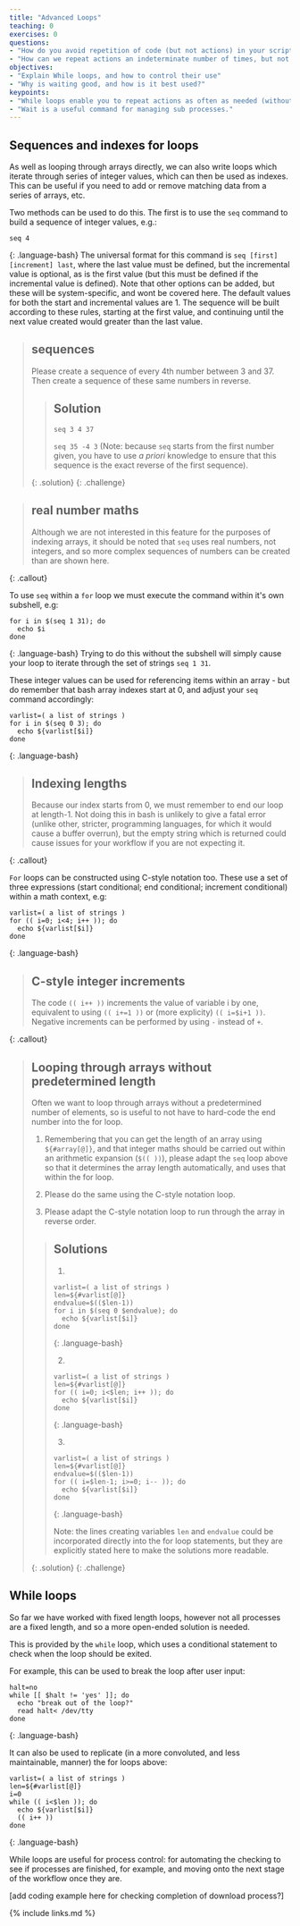 ```yaml
---
title: "Advanced Loops"
teaching: 0
exercises: 0
questions:
- "How do you avoid repetition of code (but not actions) in your scripts?"
- "How can we repeat actions an indeterminate number of times, but not get stuck in infinity?"
objectives:
- "Explain While loops, and how to control their use"
- "Why is waiting good, and how is it best used?"
keypoints:
- "While loops enable you to repeat actions as often as needed (without predetermination of the steps)"
- "Wait is a useful command for managing sub processes."
---
```



## Sequences and indexes for loops

As well as looping through arrays directly, we can also write loops which iterate through
series of integer values, which can then be used as indexes. This can be useful if you need
to add or remove matching data from a series of arrays, etc.

Two methods can be used to do this. The first is to use the `seq` command to build a
sequence of integer values, e.g.:
~~~
seq 4
~~~
{: .language-bash}
The universal format for this command is `seq [first] [increment] last`, where the last
value must be defined, but the incremental value is optional, as is the first value (but
this must be defined if the incremental value is defined). Note that other options can be
added, but these will be system-specific, and wont be covered here. The default values for both
the start and incremental values are 1. The sequence will be built according to these rules,
starting at the first value, and continuing until the next value created would greater than
the last value.

> ## sequences
>
> Please create a sequence of every 4th number between 3 and 37. Then create a sequence
> of these same numbers in reverse.
>
> > ## Solution
> >
> > `seq 3 4 37`
> >
> > `seq 35 -4 3` (Note: because `seq` starts from the first number given, you have to use
> >  _a priori_ knowledge to ensure that this sequence is the exact reverse of the
> >  first sequence).
> >
> {: .solution}
{: .challenge}


> ## real number maths
>
> Although we are not interested in this feature for the purposes of indexing arrays, it
> should be noted that `seq` uses real numbers, not integers, and so more complex sequences
> of numbers can be created than are shown here.
>
{: .callout}

To use `seq` within a `for` loop we must execute the command within it's own subshell, e.g:
~~~
for i in $(seq 1 31); do
  echo $i
done
~~~
{: .language-bash}
Trying to do this without the subshell will simply cause your loop to iterate through the
set of strings `seq 1 31`.

These integer values can be used for referencing items within an array - but do remember
that bash array indexes start at 0, and adjust your `seq` command accordingly:
~~~
varlist=( a list of strings )
for i in $(seq 0 3); do
  echo ${varlist[$i]}
done
~~~
{: .language-bash}

> ## Indexing lengths
>
> Because our index starts from 0, we must remember to end our loop at length-1.
> Not doing this in bash is unlikely to give a fatal error (unlike other, stricter,
> programming languages, for which it would cause a buffer overrun), but the empty
> string which is returned could cause issues for your workflow if you are not expecting
> it.
>
{: .callout}


`For` loops can be constructed using C-style notation too. These use a set of three
expressions (start conditional; end conditional; increment conditional) within a math
context, e.g:
~~~
varlist=( a list of strings )
for (( i=0; i<4; i++ )); do
  echo ${varlist[$i]}
done
~~~
{: .language-bash}
> ## C-style integer increments
>
> The code `(( i++ ))` increments the value of variable i by one, equivalent to using
> `(( i+=1 ))` or (more explicity) `(( i=$i+1 ))`. Negative increments can be performed
> by using `-` instead of `+`.
>
{: .callout}





> ## Looping through arrays without predetermined length
>
> Often we want to loop through arrays without a predetermined number of elements, so
> is useful to not have to hard-code the end number into the for loop.
>
> 1) Remembering that you can get the length of an array using `${#array[@]}`, and that
> integer maths should be carried out within an arithmetic expansion (`$(( ))`), please
> adapt the `seq` loop above so that it determines the array length automatically, and
> uses that within the for loop.
>
> 2) Please do the same using the C-style notation loop.
>
> 3) Please adapt the C-style notation loop to run through the array in reverse order.
>
> > ## Solutions
> >
> > 1)
> > ~~~
> > varlist=( a list of strings )
> > len=${#varlist[@]}
> > endvalue=$(($len-1))
> > for i in $(seq 0 $endvalue); do
> >   echo ${varlist[$i]}
> > done
> > ~~~
> > {: .language-bash}
> >
> > 2)
> > ~~~
> > varlist=( a list of strings )
> > len=${#varlist[@]}
> > for (( i=0; i<$len; i++ )); do
> >   echo ${varlist[$i]}
> > done
> > ~~~
> > {: .language-bash}
> >
> > 3)
> > ~~~
> > varlist=( a list of strings )
> > len=${#varlist[@]}
> > endvalue=$(($len-1))
> > for (( i=$len-1; i>=0; i-- )); do
> >   echo ${varlist[$i]}
> > done
> > ~~~
> > {: .language-bash}
> >
> >
> > Note: the lines creating variables `len` and `endvalue` could be incorporated directly into
> > the for loop statements, but they are explicitly stated here to make the solutions more
> > readable.
> >
> {: .solution}
{: .challenge}




## While loops

So far we have worked with fixed length loops, however not all processes are a fixed length,
and so a more open-ended solution is needed.

This is provided by the `while` loop, which uses a conditional statement to check when the
loop should be exited.

For example, this can be used to break the loop after user input:
~~~
halt=no
while [[ $halt != 'yes' ]]; do
  echo "break out of the loop?"
  read halt< /dev/tty
done
~~~
{: .language-bash}

It can also be used to replicate (in a more convoluted, and less maintainable, manner) the
for loops above:
~~~
varlist=( a list of strings )
len=${#varlist[@]}
i=0
while (( i<$len )); do
  echo ${varlist[$i]}
  (( i++ ))
done
~~~
{: .language-bash}

While loops are useful for process control: for automating the checking to see if processes
are finished, for example, and moving onto the next stage of the workflow once they are.

[add coding example here for checking completion of download process?]



{% include links.md %}

